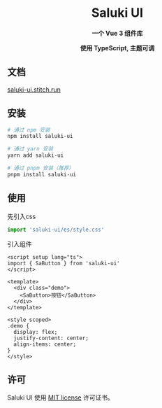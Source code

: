 <div align="center">
  <h1>Saluki UI</h1>
  <p><b>一个 Vue 3 组件库</b></p>
  <p><b>使用 TypeScript, 主题可调</b></p>
</div>

## 文档
[saluki-ui.stitch.run](http://116.62.101.136:8957/)

## 安装
```bash
# 通过 npm 安装
npm install saluki-ui

# 通过 yarn 安装
yarn add saluki-ui

# 通过 pnpm 安装（推荐）
pnpm install saluki-ui
```

## 使用
先引入css
```js
import 'saluki-ui/es/style.css'
```

引入组件
```vue
<script setup lang="ts">
import { SaButton } from 'saluki-ui'
</script>

<template>
  <div class="demo">
    <SaButton>按钮</SaButton>
  </div>
</template>

<style scoped>
.demo {
  display: flex;
  justify-content: center;
  align-items: center;
}
</style>
```

## 许可
Saluki UI 使用 [MIT license](https://opensource.org/licenses/MIT) 许可证书。
